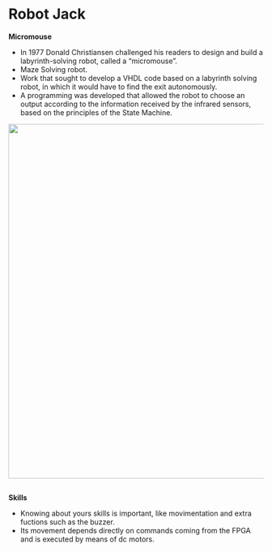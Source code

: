 # Robot Jack
**Micromouse**
* In 1977 Donald Christiansen challenged his readers to design and build a labyrinth-solving robot, called a “micromouse”.
* Maze Solving robot.
* Work that sought to develop a VHDL code based on a labyrinth solving robot, in which it would have to find the exit autonomously. 
* A programming was developed that allowed the robot to choose an output according to the information received by the infrared sensors, based on the principles of the State Machine.


<div align="center">
<img src="https://user-images.githubusercontent.com/79164935/164305815-8136aa3d-9763-48a2-90da-01e905c224f6.jpg" width="700px" />
</div> 



##
**Skills**
* Knowing about yours skills is important, like movimentation and extra fuctions such as the buzzer.
* Its movement depends directly on commands coming from the FPGA and is executed by means of dc motors.

